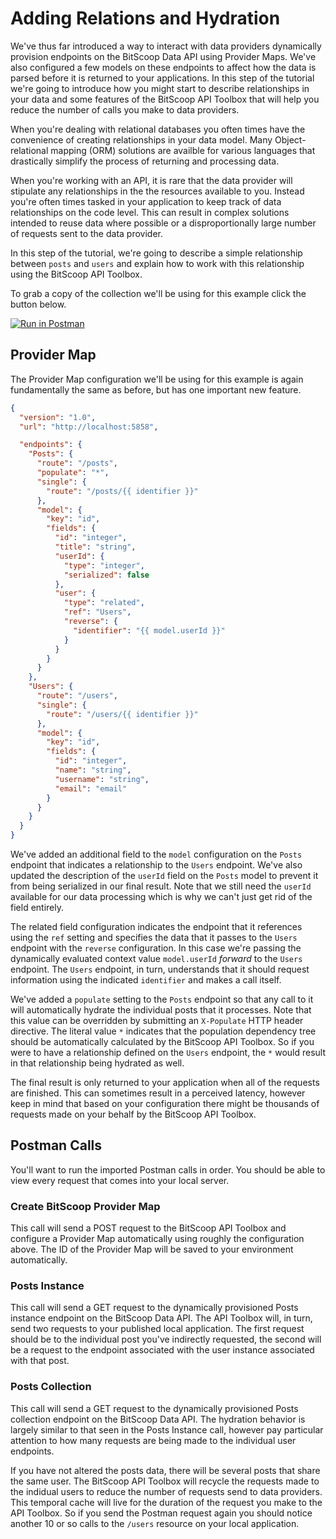 # Adding Relations and Hydration

We've thus far introduced a way to interact with data providers dynamically provision endpoints on the BitScoop Data API using Provider Maps.
We've also configured a few models on these endpoints to affect how the data is parsed before it is returned to your applications.
In this step of the tutorial we're going to introduce how you might start to describe relationships in your data and some features of the BitScoop API Toolbox that will help you reduce the number of calls you make to data providers.

When you're dealing with relational databases you often times have the convenience of creating relationships in your data model.
Many Object-relational mapping (ORM) solutions are availble for various languages that drastically simplify the process of returning and processing data.

When you're working with an API, it is rare that the data provider will stipulate any relationships in the the resources available to you.
Instead you're often times tasked in your application to keep track of data relationships on the code level.
This can result in complex solutions intended to reuse data where possible or a disproportionally large number of requests sent to the data provider.

In this step of the tutorial, we're going to describe a simple relationship between `posts` and `users` and explain how to work with this relationship using the BitScoop API Toolbox.

To grab a copy of the collection we'll be using for this example click the button below.

[![Run in Postman](https://run.pstmn.io/button.svg)](https://app.getpostman.com/run-collection/32e9bc20b4f6d78da6cd)


## Provider Map

The Provider Map configuration we'll be using for this example is again fundamentally the same as before, but has one important new feature.

```json
{
  "version": "1.0",
  "url": "http://localhost:5858",

  "endpoints": {
    "Posts": {
      "route": "/posts",
      "populate": "*",
      "single": {
        "route": "/posts/{{ identifier }}"
      },
      "model": {
        "key": "id",
        "fields": {
          "id": "integer",
          "title": "string",
          "userId": {
            "type": "integer",
            "serialized": false
          },
          "user": {
            "type": "related",
            "ref": "Users",
            "reverse": {
              "identifier": "{{ model.userId }}"
            }
          }
        }
      }
    },
    "Users": {
      "route": "/users",
      "single": {
        "route": "/users/{{ identifier }}"
      },
      "model": {
        "key": "id",
        "fields": {
          "id": "integer",
          "name": "string",
          "username": "string",
          "email": "email"
        }
      }
    }
  }
}
```

We've added an additional field to the `model` configuration on the `Posts` endpoint that indicates a relationship to the `Users` endpoint.
We've also updated the description of the `userId` field on the `Posts` model to prevent it from being serialized in our final result.
Note that we still need the `userId` available for our data processing which is why we can't just get rid of the field entirely.

The related field configuration indicates the endpoint that it references using the `ref` setting and specifies the data that it passes to the `Users` endpoint with the `reverse` configuration.
In this case we're passing the dynamically evaluated context value `model.userId` *forward* to the `Users` endpoint.
The `Users` endpoint, in turn, understands that it should request information using the indicated `identifier` and makes a call itself.

We've added a `populate` setting to the `Posts` endpoint so that any call to it will automatically hydrate the individual posts that it processes.
Note that this value can be overridden by submitting an `X-Populate` HTTP header directive.
The literal value `*` indicates that the population dependency tree should be automatically calculated by the BitScoop API Toolbox.
So if you were to have a relationship defined on the `Users` endpoint, the `*` would result in that relationship being hydrated as well.

The final result is only returned to your application when all of the requests are finished.
This can sometimes result in a perceived latency, however keep in mind that based on your configuration there might be thousands of requests made on your behalf by the BitScoop API Toolbox.

## Postman Calls

You'll want to run the imported Postman calls in order.
You should be able to view every request that comes into your local server.

### Create BitScoop Provider Map
This call will send a POST request to the BitScoop API Toolbox and configure a Provider Map automatically using roughly the configuration above.
The ID of the Provider Map will be saved to your environment automatically.

### Posts Instance
This call will send a GET request to the dynamically provisioned Posts instance endpoint on the BitScoop Data API.
The API Toolbox will, in turn, send two requests to your published local application.
The first request should be to the individual post you've indirectly requested, the second will be a request to the endpoint associated with the user instance associated with that post.

### Posts Collection
This call will send a GET request to the dynamically provisioned Posts collection endpoint on the BitScoop Data API.
The hydration behavior is largely similar to that seen in the Posts Instance call, however pay particular attention to how many requests are being made to the individual user endpoints.

If you have not altered the posts data, there will be several posts that share the same user.
The BitScoop API Toolbox will recycle the requests made to the indidual users to reduce the number of requests send to data providers.
This temporal cache will live for the duration of the request you make to the API Toolbox.
So if you send the Postman request again you should notice another 10 or so calls to the `/users` resource on your local application.
